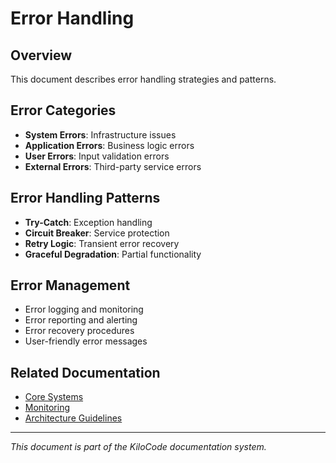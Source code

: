# Error Handling

## Overview
This document describes error handling strategies and patterns.

## Error Categories
- **System Errors**: Infrastructure issues
- **Application Errors**: Business logic errors
- **User Errors**: Input validation errors
- **External Errors**: Third-party service errors

## Error Handling Patterns
- **Try-Catch**: Exception handling
- **Circuit Breaker**: Service protection
- **Retry Logic**: Transient error recovery
- **Graceful Degradation**: Partial functionality

## Error Management
- Error logging and monitoring
- Error reporting and alerting
- Error recovery procedures
- User-friendly error messages

## Related Documentation
- [Core Systems](CORE_SYSTEMS.md)
- [Monitoring](MONITORING.md)
- [Architecture Guidelines](ARCHITECTURE_GUIDELINES.md)

---
*This document is part of the KiloCode documentation system.*
